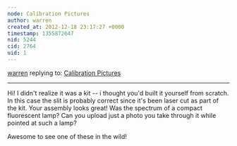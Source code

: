 ```yaml
---
node: Calibration Pictures
author: warren
created_at: 2012-12-18 23:17:27 +0000
timestamp: 1355872647
nid: 5244
cid: 2764
uid: 1
---
```




[warren](../profile/warren) replying to: [Calibration Pictures](../notes/ckmurt/12-18-2012/calibration-pictures)

----
Hi! I didn't realize it was a kit -- i thought you'd built it yourself from scratch. In this case the slit is probably correct since it's been laser cut as part of the kit. Your assembly looks great! Was the spectrum of a compact fluorescent lamp? Can you upload just a photo you take through it while pointed at such a lamp?

Awesome to see one of these in the wild!